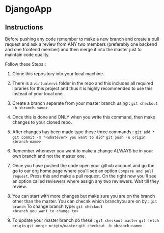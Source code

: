 # DjangoApp

## Instructions

Before pushing any code remember to make a new branch and create a pull request and ask a review from ANY two members (preferably one backend and one frontend member) and then merge it into the master just to maintain code quality.

Follow these Steps :
1) Clone this repository into your local machine.

2) There is a `virtualenvi` folder in the repo and this includes all required libraries for this project and thus it is highly recommended to use this instead of your local one.

3) Create a branch separate from your master branch using :
    `git checkout -b <branch-name>`

4) Once this is done and ONLY when you write this command, then make changes to your cloned repo.

5) After changes has been made type these three commands :
    `git add *`
    `git commit -m "<whatever> you want to did"`
    `git push -u origin <branch-name>`


6) Remember whenever you want to make a change ALWAYS be in your own branch and not the master one.

7) Once you have pushed the code open your github account and go the go to our org home page where you'll see an option `Compare and pull request`. Press this and make a pull request. On the right now you'll see an option called reviewers where assign any two reviewers. Wait till they review. 

8) You can start with more changes but make sure you are on the branch other than the master. You can checnk which branchyou are on by :
    `git branch`
To change branch type: 
    `git checkout <branch_you_want_to_change_to>`

6) To update your master branch do these :
    `git checkout master`
    `git fetch origin`
    `git merge origin/master`
    `git checkout -b <branch-name>`
    
    
    
